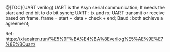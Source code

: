 @[TOC](UART verilog)
UART is the Asyn serial communication;
It needs the start and end bit to do bit synch;
UART : tx and rx;
UART transmit or receive based on frame.
frame = start + data + check + end;
Baud : both achieve a agreement;

Ref: https://xiaoairen.run/%E5%9F%BA%E4%BA%8Everilog%E5%AE%9E%E7%8E%B0uart/
